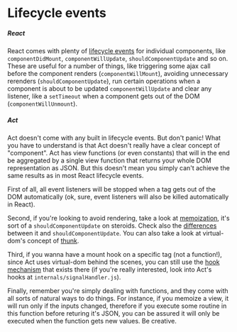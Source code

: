 # Lifecycle events

##### React

React comes with plenty of [lifecycle events](https://facebook.github.io/react/docs/component-specs.html)
for individual components, like `componentDidMount`, `componentWillUpdate`,
`shouldComponentUpdate` and so on. These are useful for a number of things,
like triggering some ajax call before the component renders
(`componentWillMount`), avoiding unnecessary rerenders
(`shouldComponentUpdate`), run certain operations when a component is about to
be updated `componentWillUpdate` and clear any listener, like a `setTimeout`
when a component gets out of the DOM (`componentWillUnmount`).

##### Act

Act doesn't come with any built in lifecycle events. But don't panic! What you
have to understand is that Act doesn't really have a clear concept of
"component". Act has view functions (or even constants) that will in the end
be aggregated by a single view function that returns your whole DOM
representation as JSON. But this doesn't mean you simply can't achieve the same
results as in most React lifecycle events.

First of all, all event listeners will be stopped when a tag gets out of the
DOM automatically (ok, sure, event listeners will also be killed automatically
in React).

Second, if you're looking to avoid rendering, take a look at
[memoization](../concepts/memoization.md), it's sort of a
`shouldComponentUpdate` on steroids. Check also the [differences](./component-should-update-vs-memoization)
between it and `shouldComponentUpdate`. You can also take a look at
virtual-dom's concept of [thunk](https://github.com/Matt-Esch/virtual-dom/blob/master/docs/thunk.md).

Third, if you wanna have a mount hook on a specific tag (not a function!), since
Act uses virtual-dom behind the scenes, you can still use the [hook
mechanism](https://github.com/Matt-Esch/virtual-dom/blob/master/docs/hooks.md)
that exists there (if you're really interested, look into Act's hooks at `internals/signalHandler.js`).

Finally, remember you're simply dealing with functions, and they come with all
sorts of natural ways to do things. For instance, if you memoize a view, it
will run only if the inputs changed, therefore if you execute some routine in
this function before returing it's JSON, you can be assured it will
only be executed when the function gets new values. Be creative.


